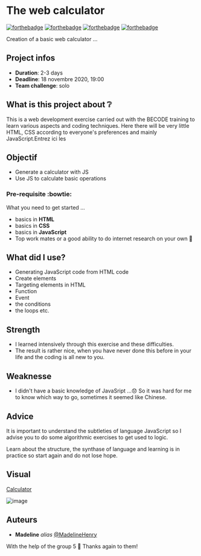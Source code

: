 # The web calculator

[![forthebadge](http://forthebadge.com/images/badges/built-with-love.svg)](http://forthebadge.com) [![forthebadge](https://forthebadge.com/images/badges/validated-html5.svg)](http://forthebadge.com) [![forthebadge](https://forthebadge.com/images/badges/made-with-javascript.svg)](http://forthebadge.com) [![forthebadge](https://forthebadge.com/images/badges/uses-css.svg)](http://forthebadge.com)

Creation of a basic web calculator ...

## Project infos 

- **Duration**: 2-3 days
- **Deadline**: 18 novembre 2020, 19:00
- **Team challenge**: solo 

## What is this project about :grey_question:

This is a web development exercise carried out with the BECODE training to learn various aspects and coding techniques. Here there will be very little HTML, CSS according to everyone's preferences and mainly JavaScript.Entrez ici les 

## Objectif

- Generate a calculator with JS
- Use JS to calculate basic operations

### Pre-requisite :bowtie:

What you need to get started ...

- basics in **HTML**
- basics in **CSS**
- basics in **JavaScript**
- Top work mates or a good ability to do internet research on your own :muscle: 

## What did I use?

- Generating JavaScript code from HTML code
- Create elements
- Targeting elements in HTML
- Function
- Event
- the conditions
- the loops
etc.

## Strength

- I learned intensively through this exercise and these difficulties.
- The result is rather nice, when you have never done this before in your life and the coding is all new to you.

## Weaknesse

- I didn't have a basic knowledge of JavaSript ...:disappointed:
So it was hard for me to know which way to go, sometimes it seemed like Chinese.

## Advice

It is important to understand the subtleties of language JavaScript so I advise you to do some algorithmic exercises to get used to logic. 

Learn about the structure, the synthase of language and learning is in practice so start again and do not lose hope. 

## Visual
[Calculator](https://madelinehenry.github.io/10-calculator/.)

![image](https://github.com/madelinehenry/10-calculator/blob/main//img/calculatorWeb.png)
 

## Auteurs
* **Madeline** _alias_ [@MadelineHenry](https://github.com/MadelineHenry)

With the help of the group 5 :gift_heart:
Thanks again to them!

